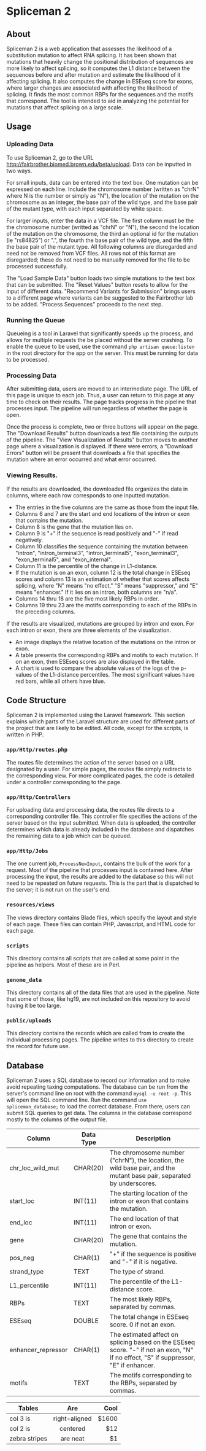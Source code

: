 # Spliceman 2

## About

Spliceman 2 is a web application that assesses the likelihood of a 
substitution mutation to 
affect RNA splicing. It has been shown that mutations that heavily change the
positional distribution of sequences are more likely to affect splicing, so
it computes the L1 distance between the sequences before and after mutation 
and estimate the likelihood of it affecting splicing. It also computes the 
change in ESEseq score for exons, where larger changes are associated with 
affecting the likelihood of splicing. It finds the most common RBPs for the
sequences and the motifs that correspond. The tool is intended to aid in 
analyzing the potential for mutations that affect splicing on a large scale.

## Usage

### Uploading Data
To use Spliceman 2, go to the URL 
http://fairbrother.biomed.brown.edu/beta/upload. Data can be inputted in two 
ways.

For small inputs, data can be entered into the text box. One mutation can be 
expressed on each line. Include the chromosome number (written as "chrN" where
N is the number or simply as "N"), the location of the mutation on the 
chromosome as an 
integer, the base pair of the wild type, and the base pair of the mutant type,
with each input separated by white space.

For larger inputs, enter the data in a VCF file. The first column must be the
the chromosome number (writted as "chrN" or "N"), the second the 
location of the mutation on the chromosome, the third an optional id for the
mutation (ie "rs84825") or ".", the fourth the base pair of the wild type,
and the fifth the base pair of the mutant type. All following columns are
disregarded and need not be removed from VCF files. All rows not of this format
are disregarded; these do not need to be manually removed for the file to be
processed successfully.

The "Load Sample Data" button loads
two simple mutations to the text box that can be submitted.
The "Reset Values" button resets to allow for the input of different data. 
"Recommend Variants for Submission" brings users to a different page where
variants can be suggested to the Fairbrother lab to be added. "Process 
Sequences" proceeds to the next step.

### Running the Queue

Queueing is a tool in Laravel that significantly speeds up the process, and
allows for multiple requests the be placed without the server crashing.
To enable the queue to be used, use the command `php artisan queue:listen`
in the root directory for the app on the server. This must be running for data
to be processed.

### Processing Data

After submitting data, users are moved to an intermediate page. The URL of
this page is unique to each job. Thus, a user can return to this page at any time to check on their results. The page tracks progress in the pipeline that
processes input. The pipeline will run regardless of whether the page is open.

Once the process is complete, two or three buttons will appear on the page.
The "Download Results" button downloads a text file containing the outputs of
the pipeline. The "View Visualization of Results" button moves to another
page where a visualization is displayed. If there were errors, a "Download
Errors" button will be present that downloads a file that specifies the
mutation where an error occurred and what error occurred.

### Viewing Results.

If the results are downloaded, the downloaded file organizes the data in
columns, where each row corresponds to one inputted mutation. 
- The entries in the five columns are the same as those from the
input file. 
- Columns 6 and 7 are the start and end locations of the intron or
exon that contains the mutation. 
- Column 8 is the gene that the mutation lies
on. 
- Column 9 is "+" if the sequence is read positively and "-" if read 
negatively. 
- Column 10 classifies the sequence containing the mutation between
"intron", "intron_terminal3", "intron_terminal5", "exon_terminal3",
"exon_terminal5", and "exon_internal". 
- Column 11 is the percentile of the
change in L1-distance. 
- If the mutation is on an exon, column 12 is the total change in ESEseq scores
and column 13 is an estimation of whether that scores affects splicing, where
"N" means "no effect," "S" means "suppressor," and "E" means "enhancer." If it
lies on an intron, both columns are "n/a".
- Columns 14 thru 18 are the five most likely RBPs in order.
- Columns 19 thru 23 are the motifs corresponding to each of the RBPs in the
preceding columns.

If the results are visualized, mutations are grouped by intron and exon. For
each intron or exon, there are three elements of the visualization. 
- An image displays the relative location of the mutations on the intron or 
exon.
- A table presents the corresponding RBPs and motifs to each mutation. If on an
exon, then ESEseq scores are also displayed in the table.
- A chart is used to compare the absolute values of the logs of the p-values
of the L1-distance percentiles. The most significant values have red bars, 
while all others have blue.

## Code Structure

Spliceman 2 is implemented using the Laravel framework. This section explains
which parts of the Laravel structure are used for different parts of the 
project that are likely to be edited. All code, except for the scripts, is
written in PHP.

### `app/Http/routes.php`

The routes file determines the action of the server based on a URL designated
by a user. For simple pages, the routes file simply redirects to the 
corresponding view. For more complicated pages, the code is detailed under
a controller corresponding to the page.

### `app/Http/Controllers`

For uploading data and processing data, the routes file directs to a 
corresponding controller file. This controller file specifies the actions
of the server based on the input submitted. When data is uploaded, the 
controller determines which data is already included in the database and
dispatches the remaining data to a job which can be queued.

### `app/Http/Jobs`

The one current job, `ProcessNewInput`, contains the bulk of the work for
a request. Most of the pipeline that processes input is contained here.
After processing the input, the results are added to the database so this
will not need to be repeated on future requests. This is the part that
is dispatched to the server; it is not run on the user's end. 

### `resources/views`

The views directory contains Blade files, which specify the layout and
style of each page. These files can contain PHP, Javascript, and HTML code
for each page.

### `scripts`

This directory contains all scripts that are called at some point in the
pipeline as helpers. Most of these are in Perl.

### `genome_data`

This directory contains all of the data files that are used in the pipeline.
Note that some of those, like hg19, are not included on this repository
to avoid having it be too large.

### `public/uploads`

This directory contains the records which are called from to create the 
individual processing pages. The pipeline writes to this directory to 
create the record for future use.

## Database

Spliceman 2 uses a SQL database to record our information and to make avoid
repeating taxing computations. The database can be run from the server's 
command line on root with the command `mysql -u root -p`. This will open the
SQL command line. Run the command `use spliceman_database;` to load the 
correct database. From there, users can submit SQL queries to get data.
The columns in the database correspond mostly to the columns of the output
file.

| Column | Data Type | Description |
| --- | --- | --- |
| chr_loc_wild_mut | CHAR(20) | The chromosome number ("chrN"), the location, the wild base pair, and the mutant base pair, separated by underscores. |
| start_loc | INT(11) | The starting location of the intron or exon that contains the mutation. |
| end_loc | INT(11) | The end location of that intron or exon. |
| gene | CHAR(20) | The gene that contains the mutation. |
| pos_neg | CHAR(1) | "+" if the sequence is positive and "-" if it is negative. |
| strand_type | TEXT | The type of strand. |
| L1_percentile | INT(11) | The percentile of the L1-distance score. |
| RBPs | TEXT | The most likely RBPs, separated by commas. |
| ESEseq | DOUBLE | The total change in ESEseq score. 0 if not an exon. |
| enhancer_repressor | CHAR(1) | The estimated affect on splicing based on the ESEseq score. "-" if not an exon, "N" if no effect, "S" if suppressor, "E" if enhancer. |
| motifs | TEXT | The motifs corresponding to the RBPs, separated by commas. |

| Tables        | Are           | Cool  |
| ------------- |:-------------:| -----:|
| col 3 is      | right-aligned | $1600 |
| col 2 is      | centered      |   $12 |
| zebra stripes | are neat      |    $1 |

